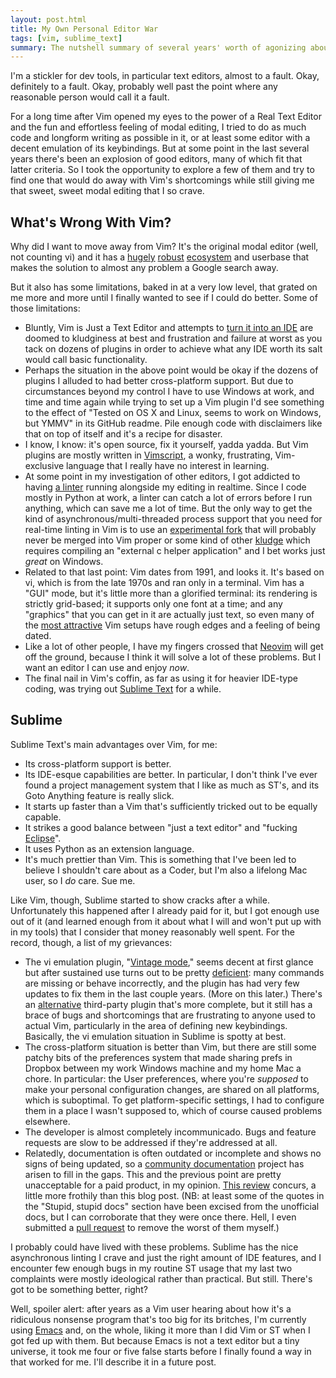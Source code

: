 ```yaml
---
layout: post.html
title: My Own Personal Editor War
tags: [vim, sublime_text]
summary: The nutshell summary of several years' worth of agonizing about text editors.
---
```


I'm a stickler for dev tools, in particular text editors, almost to a fault. Okay, definitely to a fault. Okay, probably well past the point where any reasonable person would call it a fault.

For a long time after Vim opened my eyes to the power of a Real Text Editor and the fun and effortless feeling of modal editing, I tried to do as much code and longform writing as possible in it, or at least some editor with a decent emulation of its keybindings. But at some point in the last several years there's been an explosion of good editors, many of which fit that latter criteria. So I took the opportunity to explore a few of them and try to find one that would do away with Vim's shortcomings while still giving me that sweet, sweet modal editing that I so crave.

## What's Wrong With Vim?

Why did I want to move away from Vim? It's the original modal editor (well, not counting vi) and it has a [hugely](http://vim.wikia.com/wiki/Vim_Tips_Wiki) [robust](http://vimawesome.com) [ecosystem](http://www.vim.org/scripts/) and userbase that makes the solution to almost any problem a Google search away.

But it also has some limitations, baked in at a very low level, that grated on me more and more until I finally wanted to see if I could do better. Some of those limitations:

* Bluntly, Vim is Just a Text Editor and attempts to [turn it into an IDE](http://unlogic.co.uk/2013/02/08/vim-as-a-python-ide/) are doomed to kludginess at best and frustration and failure at worst as you tack on dozens of plugins in order to achieve what any IDE worth its salt would call basic functionality.
* Perhaps the situation in the above point would be okay if the dozens of plugins I alluded to had better cross-platform support. But due to circumstances beyond my control I have to use Windows at work, and time and time again while trying to set up a Vim plugin I'd see something to the effect of "Tested on OS X and Linux, seems to work on Windows, but YMMV" in its GitHub readme. Pile enough code with disclaimers like that on top of itself and it's a recipe for disaster.
* I know, I know: it's open source, fix it yourself, yadda yadda. But Vim plugins are mostly written in [Vimscript](http://stevelosh.com/blog/2011/09/writing-vim-plugins/#making-vimscript-palatable), a wonky, frustrating, Vim-exclusive language that I really have no interest in learning.
* At some point in my investigation of other editors, I got addicted to having [a linter](http://www.pylint.org) running alongside my editing in realtime. Since I code mostly in Python at work, a linter can catch a lot of errors before I run anything, which can save me a lot of time. But the only way to get the kind of asynchronous/multi-threaded process support that you need for real-time linting in Vim is to use an [experimental fork](https://news.ycombinator.com/item?id=7057051) that will probably never be merged into Vim proper or some kind of other [kludge](http://www.vim.org/scripts/script.php?script_id=3307) which requires compiling an "external c helper application" and I bet works just *great* on Windows.
* Related to that last point: Vim dates from 1991, and looks it. It's based on vi, which is from the late 1970s and ran only in a terminal. Vim has a "GUI" mode, but it's little more than a glorified terminal: its rendering is strictly grid-based; it supports only one font at a time; and any "graphics" that you can get in it are actually just text, so even many of the [most attractive](https://raw.githubusercontent.com/kepbod/ivim/master/snapshot.jpg) Vim setups have rough edges and a feeling of being dated.
* Like a lot of other people, I have my fingers crossed that [Neovim](http://neovim.org) will get off the ground, because I think it will solve a lot of these problems. But I want an editor I can use and enjoy *now*.
* The final nail in Vim's coffin, as far as using it for heavier IDE-type coding, was trying out [Sublime Text](http://www.sublimetext.com) for a while.

## Sublime

Sublime Text's main advantages over Vim, for me:

* Its cross-platform support is better.
* Its IDE-esque capabilities are better. In particular, I don't think I've ever found a project management system that I like as much as ST's, and its Goto Anything feature is really slick.
* It starts up faster than a Vim that's sufficiently tricked out to be equally capable.
* It strikes a good balance between "just a text editor" and "fucking [Eclipse](http://fbksoft.com/6-tips-to-make-eclipse-lighter-prettier-and-more-efficient/)".
* It uses Python as an extension language.
* It's much prettier than Vim. This is something that I've been led to believe I shouldn't care about as a Coder, but I'm also a lifelong Mac user, so I *do* care. Sue me.

Like Vim, though, Sublime started to show cracks after a while. Unfortunately this happened after I already paid for it, but I got enough use out of it (and learned enough from it about what I will and won't put up with in my tools) that I consider that money reasonably well spent. For the record, though, a list of my grievances:

* The vi emulation plugin, "[Vintage mode](https://www.sublimetext.com/docs/2/vintage.html)," seems decent at first glance but after sustained use turns out to be pretty [deficient](https://github.com/sublimehq/Vintage/issues): many commands are missing or behave incorrectly, and the plugin has had very few updates to fix them in the last couple years. (More on this later.) There's an [alternative](https://github.com/guillermooo/Vintageous) third-party plugin that's more complete, but it still has a brace of bugs and shortcomings that are frustrating to anyone used to actual Vim, particularly in the area of defining new keybindings. Basically, the vi emulation situation in Sublime is spotty at best.
* The cross-platform situation is better than Vim, but there are still some patchy bits of the preferences system that made sharing prefs in Dropbox between my work Windows machine and my home Mac a chore. In particular: the User preferences, where you're *supposed* to make your personal configuration changes, are shared on all platforms, which is suboptimal. To get platform-specific settings, I had to configure them in a place I wasn't supposed to, which of course caused problems elsewhere.
* The developer is almost completely incommunicado. Bugs and feature requests are slow to be addressed if they're addressed at all.
* Relatedly, documentation is often outdated or incomplete and shows no signs of being updated, so a [community documentation](http://docs.sublimetext.info/en/latest/index.html) project has arisen to fill in the gaps. This and the previous point are pretty unacceptable for a paid product, in my opinion. [This review](http://yfl.bahmanm.com/Members/ttmrichter/software-reviews/sublime-text-2-review) concurs, a little more frothily than this blog post. (NB: at least some of the quotes in the "Stupid, stupid docs" section have been excised from the unofficial docs, but I can corroborate that they were once there. Hell, I even submitted a [pull request](https://github.com/guillermooo/sublime-undocs/pull/54) to remove the worst of them myself.)

I probably could have lived with these problems. Sublime has the nice asynchronous linting I crave and just the right amount of IDE features, and I encounter few enough bugs in my routine ST usage that my last two complaints were mostly ideological rather than practical. But still. There's got to be something better, right?

Well, spoiler alert: after years as a Vim user hearing about how it's a ridiculous nonsense program that's too big for its britches, I'm currently using [Emacs](http://www.gnu.org/software/emacs/) and, on the whole, liking it more than I did Vim or ST when I got fed up with them. But because Emacs is not a text editor but a tiny universe, it took me four or five false starts before I finally found a way in that worked for me. I'll describe it in a future post.
